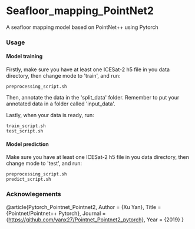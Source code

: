 # Seafloor_mapping_PointNet2
A seafloor mapping model based on PointNet++ using Pytorch

### Usage
#### Model training
Firstly, make sure you have at least one ICESat-2 h5 file in you data directory, then change mode to 'train', and run:
```commandline
preprocessing_script.sh
```

Then, annotate the data in the 'split_data' folder. Remember to put your annotated data in a folder called 'input_data'.

Lastly, when your data is ready, run:
```commandline
train_script.sh
test_script.sh
```

#### Model prediction
Make sure you have at least one ICESat-2 h5 file in you data directory, then change mode to 'test', and run:
```commandline
preprocessing_script.sh
predict_script.sh
```

### Acknowlegements

@article{Pytorch_Pointnet_Pointnet2,
      Author = {Xu Yan},
      Title = {Pointnet/Pointnet++ Pytorch},
      Journal = {https://github.com/yanx27/Pointnet_Pointnet2_pytorch},
      Year = {2019}
}
